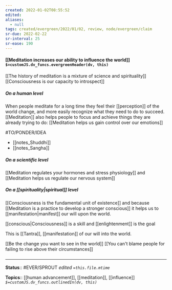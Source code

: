 ```yaml
---
created: 2022-01-02T08:55:52 
edited: 
aliases:
  - null
tags: created/evergreen/2022/01/02, review, node/evergreen/claim
sr-due: 2022-02-22
sr-interval: 25
sr-ease: 190
---
```


#### [[Meditation increases our ability to influence the world]] `$=customJS.dv_funcs.evergreenHeader(dv, this)`

[[The history of meditation is a mixture of science and spirituality]]
[[Consciousness is our capacity to introspect]]

##### On a human level

When people meditate for a long time they feel their [[perception]] of the world change,
and more easily recognize what they need to do to succeed.
[[Meditation]] also helps people to focus and achieve things they are already trying to do: [[Meditation helps us gain control over our emotions]]

#TO/PONDER/IDEA 
- [[notes_Shuddhi]]
- [[notes_Sangha]]

##### On a scientific level

[[Meditation regulates your hormones and stress physiology]] and [[Meditation helps us regulate our nervous system]]

##### On a [[spirituality|spiritual]] level

[[Consciousness is the fundamental unit of existence]] and because [[Meditation is a practice to develop a stronger conscious]] it helps us to [[manifestation|manifest]] our will upon the world.

[[conscious|Consciousness]] is a skill and [[enlightenment]] is the goal

This is [[Tantra]], [[manifestation]] of our will into the world.

[[Be the change you want to see in the world]]
[[You can't blame people for failing to rise above their circumstances]]

### <hr class="footnote"/>

**Status**:: #EVER/SPROUT 
*edited `=this.file.mtime`*

**Topics**:: [[human advancement]], [[meditation]], [[influence]]
*`$=customJS.dv_funcs.outlinedIn(dv, this)`*
